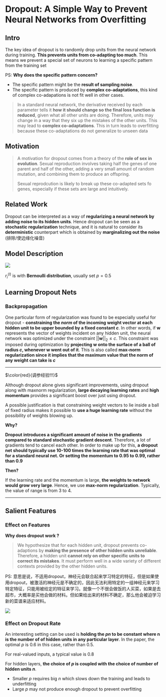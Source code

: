 # Dropout: A Simple Way to Prevent Neural Networks from Overfitting

## Intro

The key idea of dropout is to randomly drop units from the neural network during training. **This prevents units from co-adapting too much**. This means we prevent a special set of neurons to learning a specific pattern from the training set

PS: **Why does the specific pattern concern?**

* The specific pattern might be the **result of sampling noise**.
* The specific pattern is produced by **complex co-adaptations**, this kind of complex co-adapations is not fit well in other cases.

> In a standard neural network, the derivative received by each parameter tells it **how it should change so the final loss function is reduced**, given what all other units are doing. Therefore, units may change in a way that they six up the mistakes of the other units. This may lead to **complex co-adaptations**. This in turn leads to overfitting because these co-adaptations do not generalize to unseen data

## Motivation

> A motivation for dropout comes from a theory of the **role of sex in evolution**. Sexual reproduction involves taking half the genes of one parent and half of the other, adding a very small amount of random mutation, and combining them to produce an offspring.
>
> Sexual reprodcution is likely to break up these co-adapted sets fo genes, especially if these sets are large and intuitively.

## Related Work

Dropout can be interpreted as a way of **regularizing a neural network by adding noise to its hidden units**. Hence dropout can be seen as a **stochastic regularization** technique, and it is natural to consider its **deterministic** counterpart which is obtained by **marginalizing out the noise** (排除/使边缘化噪音)

## Model Description

![](/assets/dropout_network.png)

$r_i^{(l)}$ is with **Bernoulli distribution**, usually set $p=0.5$

## Learning Dropout Nets

### Backpropagation

One particular form of regularization was found to be especially useful for dropout - **constraining the *norm* of the incoming weight vector at each hidden unit to be upper bounded by a fixed constant $c$**. In other words, if $\mathbf w$ represents the vector of weights incident on any hidden unit, the neural network was optimized under the constraint $||\mathbf w||_2 \le c$. This constraint was imposed during optimization by **projecting $\mathbf w$ onto the surface of a ball of radius $c$, whenever $\mathbf w$ went out of it**. This is also called **max-norm regularization since it implies that the maximum value that the norm of any weight can take is $c$**

---

$\color{red}{调参经验!!!}$

Although dropout alone gives significant improvements, using dropout along with maxnorm regularization, **large decaying learning rates** and **high momentum** provides a significant boost over just using dropout.  

A possible justification is that constraining weight vectors to lie inside a ball of fixed radius makes it possible to **use a huge learning rate** without the possibility of weights blowing up.

**Why?**

**Dropout introduces a significant amount of noise in the gradients compared to standard stochastic gradient descent**. Therefore, a lot of gradients tend to cancel each other. In order to make up for this, **a dropout net should typically use 10-100 times the learning rate that was optimal for a standard neural net. Or setting the momentum to 0.95 to 0.99, rather than 0.9**

**Then?**

If the learning rate and the momentum is large, **the weights to network would grow very large**. Hence, we use **max-norm regularization**. Typically, the value of range is from 3 to 4.

---

## Salient Features

### Effect on Features

**Why does dropout work ?**

> We hypothesize that for each hidden unit, dropout prevents co-adaptions by **making the presence of other hidden units unreliable**. Therefore, a hidden unit **cannot rely on other specific units to correct its mistakes**. It must perform well in a wide variety of different contexts provided by the other hidden units.

PS: 意思是说，不适用dropout，神经元会联合起来学习特定的特征，但是如果使用dropout，被激活的神经元是不确定的，因此无法利用特定的一组神经元来学习特定特征，只能用被给定的特征来学习。就像一个不很会做饭的人买菜，如果是去超市，大概率是买他会做的材料。但如果给出来的材料不确定，那么他会被迫学习新的菜谱来适应材料。

![](/assets/dropout_co_adaptation.png)

### Effect on Dropout Rate

An interesting setting can be used is **holding the $pn$ to be constant where n is the number of of hidden units in any particular layer**. In the paper, the optimal $p$ is 0.6 in this case, rather than 0.5.

For real-valued inputs, a typical value is 0.8

For hidden layers, **the choice of $p$ is coupled with the choice of number of hidden units $n$**. 

*  Smaller $p$ requires big $n$ which slows down the training and leads to underfitting
* Large $p$ may not produce enough dropout to prevent overfitting



